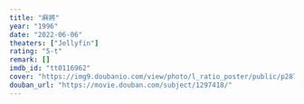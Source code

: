 ```yaml
---
title: "麻將"
year: "1996"
date: "2022-06-06"
theaters: ["Jellyfin"]
rating: "5-t"
remark: []
imdb_id: "tt0116962"
cover: "https://img9.doubanio.com/view/photo/l_ratio_poster/public/p2873829595.jpg"
douban_url: "https://movie.douban.com/subject/1297418/"
---
```

